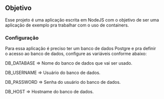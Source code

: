 ## Objetivo
Esse projeto é uma aplicação escrita em NodeJS com o objetivo de ser uma aplicação de exemplo pra trabalhar com o uso de containers.

### Configuração
Para essa aplicação é preciso ter um banco de dados Postgre e pra definir o acesso ao banco de dados, configure as variáveis conforme abaixo:

DB_DATABASE => Nome do banco de dados que vai ser usado.

DB_USERNAME => Usuário do banco de dados.

DB_PASSWORD => Senha do usuário do banco de dados.

DB_HOST => Hostname do banco de dados.

